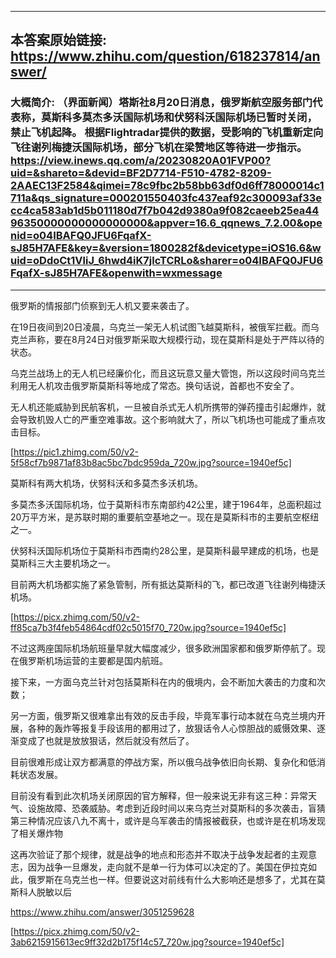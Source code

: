 ----------------------------------------
## 本答案原始链接: https://www.zhihu.com/question/618237814/answer/
### 大概简介: （界面新闻）塔斯社8月20日消息，俄罗斯航空服务部门代表称，莫斯科多莫杰多沃国际机场和伏努科沃国际机场已暂时关闭，禁止飞机起降。 根据Flightradar提供的数据，受影响的飞机重新定向飞往谢列梅捷沃国际机场，部分飞机在梁赞地区等待进一步指示。https://view.inews.qq.com/a/20230820A01FVP00?uid=&shareto=&devid=BF2D7714-F510-4782-8209-2AAEC13F2584&qimei=78c9fbc2b58bb63df0d6ff78000014c1711a&qs_signature=000201550403fc437eaf92c300093af33ecc4ca583ab1d5b011180d7f7b042d9380a9f082caeeb25ea4496350000000000000000&appver=16.6_qqnews_7.2.00&openid=o04IBAFQ0JFU6FqafX-sJ85H7AFE&key=&version=1800282f&devicetype=iOS16.6&wuid=oDdoCt1VliJ_6hwd4iK7jlcTCRLo&sharer=o04IBAFQ0JFU6FqafX-sJ85H7AFE&openwith=wxmessage
----------------------------------------
俄罗斯的情报部门侦察到无人机又要来袭击了。

在19日夜间到20日凌晨，乌克兰一架无人机试图飞越莫斯科，被俄军拦截。而乌克兰声称，要在8月24日对俄罗斯采取大规模行动，现在莫斯科是处于严阵以待的状态。

乌克兰战场上的无人机已经廉价化，而且这玩意又量大管饱，所以这段时间乌克兰利用无人机攻击俄罗斯莫斯科等地成了常态。换句话说，首都也不安全了。

无人机还能威胁到民航客机，一旦被自杀式无人机所携带的弹药撞击引起爆炸，就会导致机毁人亡的严重空难事故。这个影响就大了，所以飞机场也可能成了重点攻击目标。

[https://pic1.zhimg.com/50/v2-5f58cf7b9871af83b8ac5bc7bdc959da_720w.jpg?source=1940ef5c]

莫斯科有两大机场，伏努科沃和多莫杰多沃机场。

多莫杰多沃国际机场，位于莫斯科市东南部约42公里，建于1964年，总面积超过20万平方米，是苏联时期的重要航空基地之一。现在是莫斯科市的主要航空枢纽之一。

伏努科沃国际机场位于莫斯科市西南约28公里，是莫斯科最早建成的机场，也是莫斯科三大主要机场之一。

目前两大机场都实施了紧急管制，所有抵达莫斯科的飞，都已改道飞往谢列梅捷沃机场。

[https://picx.zhimg.com/50/v2-ff85ca7b3f4feb54864cdf02c5015f70_720w.jpg?source=1940ef5c]

不过这两座国际机场航班量早就大幅度减少，很多欧洲国家都和俄罗斯停航了。现在俄罗斯机场运营的主要都是国内航班。

接下来，一方面乌克兰针对包括莫斯科在内的俄境内，会不断加大袭击的力度和次数；

另一方面，俄罗斯又很难拿出有效的反击手段，毕竟军事行动本就在乌克兰境内开展，各种的轰炸等报复手段该用的都用过了，放狠话令人心惊胆战的威慑效果、逐渐变成了也就是放放狠话，然后就没有然后了。

目前很难形成让双方都满意的停战方案，所以俄乌战争依旧向长期、复杂化和低消耗状态发展。

目前没有看到此次机场关闭原因的官方解释，但一般来说无非有这三种：异常天气、设施故障、恐袭威胁。考虑到近段时间以来乌克兰对莫斯科的多次袭击，盲猜第三种情况应该八九不离十，或许是乌军袭击的情报被截获，也或许是在机场发现了相关爆炸物

这再次验证了那个规律，就是战争的地点和形态并不取决于战争发起者的主观意志，因为战争一旦爆发，走向就不是单一行为体可以决定的了。美国在伊拉克如此，俄罗斯在乌克兰也一样。但要说这对前线有什么大影响还是想多了，尤其在莫斯科人脱敏以后

https://www.zhihu.com/answer/3051259628




[https://picx.zhimg.com/50/v2-3ab6215915613ec9ff32d2b175f14c57_720w.jpg?source=1940ef5c]

